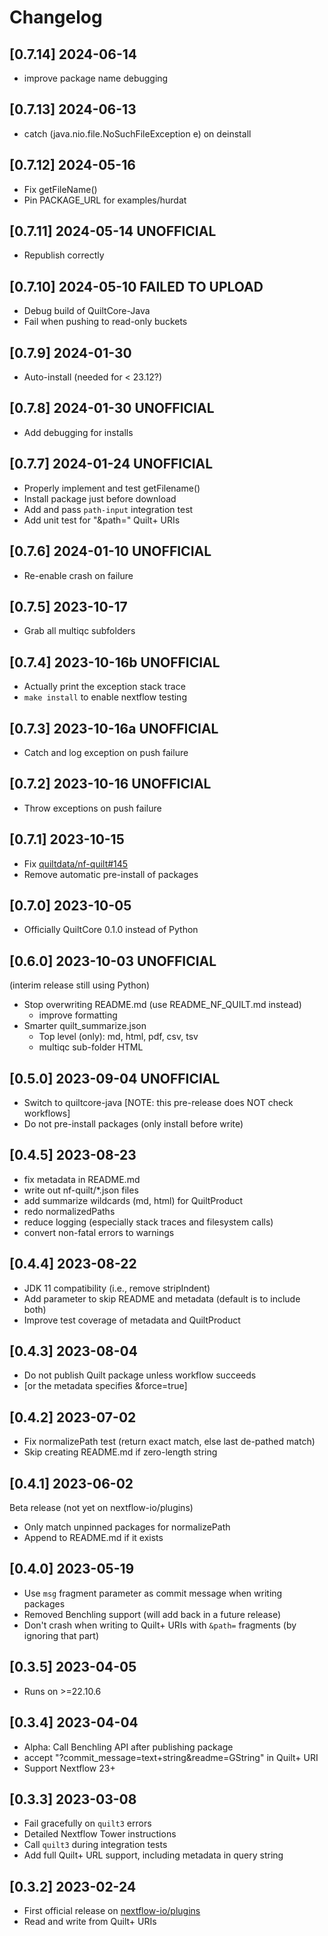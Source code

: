 # Changelog

## [0.7.14] 2024-06-14

- improve package name debugging

## [0.7.13] 2024-06-13

- catch (java.nio.file.NoSuchFileException e) on deinstall

## [0.7.12] 2024-05-16

- Fix getFileName()
- Pin PACKAGE_URL for examples/hurdat

## [0.7.11] 2024-05-14 UNOFFICIAL

- Republish correctly

## [0.7.10] 2024-05-10 FAILED TO UPLOAD

- Debug build of QuiltCore-Java
- Fail when pushing to read-only buckets

## [0.7.9] 2024-01-30

- Auto-install (needed for < 23.12?)

## [0.7.8] 2024-01-30 UNOFFICIAL

- Add debugging for installs

## [0.7.7] 2024-01-24 UNOFFICIAL

- Properly implement and test getFilename()
- Install package just before download
- Add and pass `path-input` integration test
- Add unit test for "&path=" Quilt+ URIs

## [0.7.6] 2024-01-10 UNOFFICIAL

- Re-enable crash on failure

## [0.7.5] 2023-10-17

- Grab all multiqc subfolders

## [0.7.4] 2023-10-16b UNOFFICIAL

- Actually print the exception stack trace
- `make install` to enable nextflow testing

## [0.7.3] 2023-10-16a UNOFFICIAL

- Catch and log exception on push failure

## [0.7.2] 2023-10-16 UNOFFICIAL

- Throw exceptions on push failure

## [0.7.1] 2023-10-15

- Fix [quiltdata/nf-quilt#145](https://github.com/quiltdata/nf-quilt/issues/145)
- Remove automatic pre-install of packages

## [0.7.0] 2023-10-05

- Officially QuiltCore 0.1.0 instead of Python

## [0.6.0] 2023-10-03 UNOFFICIAL

(interim release still using Python)

- Stop overwriting README.md (use README_NF_QUILT.md instead)
  - improve formatting
- Smarter quilt_summarize.json
  - Top level (only): md, html, pdf, csv, tsv
  - multiqc sub-folder HTML

## [0.5.0] 2023-09-04 UNOFFICIAL

- Switch to quiltcore-java [NOTE: this pre-release does NOT check workflows]
- Do not pre-install packages (only install before write)

## [0.4.5] 2023-08-23

- fix metadata in README.md
- write out nf-quilt/*.json files
- add summarize wildcards (md, html) for QuiltProduct
- redo normalizedPaths
- reduce logging (especially stack traces and filesystem calls)
- convert non-fatal errors to warnings

## [0.4.4] 2023-08-22

- JDK 11 compatibility (i.e., remove stripIndent)
- Add parameter to skip README and metadata (default is to include both)
- Improve test coverage of metadata and QuiltProduct

## [0.4.3] 2023-08-04

- Do not publish Quilt package unless workflow succeeds
- [or the metadata specifies &force=true]

## [0.4.2] 2023-07-02

- Fix normalizePath test (return exact match, else last de-pathed match)
- Skip creating README.md if zero-length string

## [0.4.1] 2023-06-02

Beta release (not yet on nextflow-io/plugins)

- Only match unpinned packages for normalizePath
- Append to README.md if it exists

## [0.4.0] 2023-05-19

- Use `msg` fragment parameter as commit message when writing packages
- Removed Benchling support (will add back in a future release)
- Don't crash when writing to Quilt+ URIs with `&path=` fragments (by ignoring that part)

## [0.3.5] 2023-04-05

- Runs on >=22.10.6

## [0.3.4] 2023-04-04

- Alpha: Call Benchling API after publishing package
- accept "?commit_message=text+string&readme=GString" in Quilt+ URI
- Support Nextflow 23+

## [0.3.3] 2023-03-08

- Fail gracefully on `quilt3` errors
- Detailed Nextflow Tower instructions
- Call `quilt3` during integration tests
- Add full Quilt+ URL support, including metadata in query string

## [0.3.2] 2023-02-24

- First official release on [nextflow-io/plugins](https://github.com/nextflow-io/plugins/commits/main/plugins.json)
- Read and write from Quilt+ URIs
